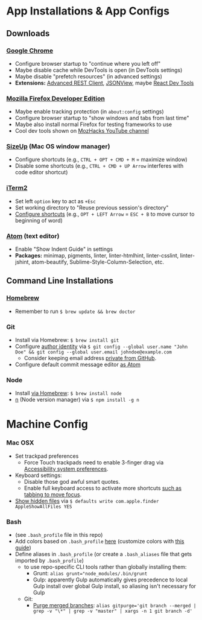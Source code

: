 # App Installations & App Configs

## Downloads

### [Google Chrome](https://www.google.com/chrome/browser/desktop/index.html)
- Configure browser startup to "continue where you left off"
- Maybe disable cache while DevTools is open (in DevTools settings)
- Maybe disable "prefetch resources" (in advanced settings)
- **Extensions:** [Advanced REST Client](https://chrome.google.com/webstore/detail/advanced-rest-client/hgmloofddffdnphfgcellkdfbfbjeloo?hl=en-US), [JSONView](https://chrome.google.com/webstore/detail/jsonview/chklaanhfefbnpoihckbnefhakgolnmc/related?hl=en), maybe [React Dev Tools](https://chrome.google.com/webstore/detail/react-developer-tools/fmkadmapgofadopljbjfkapdkoienihi?hl=en)

### [Mozilla Firefox Developer Edition](https://www.mozilla.org/en-US/firefox/developer/)
- Maybe enable tracking protection (in `about:config` settings)
- Configure browser startup to "show windows and tabs from last time"
- Maybe also install normal Firefox for testing frameworks to use
- Cool dev tools shown on [MozHacks YouTube channel](https://www.youtube.com/playlist?list=PLo3w8EB99pqLRJBWRCoyGTIrkctoUgB9W)

### [SizeUp](http://www.irradiatedsoftware.com/sizeup/) (Mac OS window manager)
- Configure shortcuts (e.g., `CTRL + OPT + CMD + M` = maximize window)
- Disable some shortcuts (e.g., `CTRL + CMD + UP Arrow` interferes with code editor shortcut)

### [iTerm2](https://www.iterm2.com/)
- Set left `option` key to act as `+Esc`
- Set working directory to "Reuse previous session's directory"
- [Configure shortcuts](https://codingphilosophy.wordpress.com/2013/04/20/move-the-cursor-word-by-word-on-mac-os-x-iterm2/) (e.g., `OPT + LEFT Arrow` = `ESC + B` to move cursor to beginning of word)

### [Atom](https://atom.io/) (text editor)
- Enable "Show Indent Guide" in settings
- **Packages:** minimap, pigments, linter, linter-htmlhint, linter-csslint, linter-jshint, atom-beautify, Sublime-Style-Column-Selection, etc.

## Command Line Installations

### [Homebrew](http://brew.sh/)
- Remember to run `$ brew update && brew doctor`

### Git
- Install via Homebrew: `$ brew install git`
- Configure [author identity](https://git-scm.com/book/en/v2/Getting-Started-First-Time-Git-Setup) via `$ git config --global user.name "John Doe" && git config --global user.email johndoe@example.com`
  - Consider keeping email address [private from GitHub](https://help.github.com/articles/keeping-your-email-address-private/).
- Configure default commit message editor [as Atom](http://blog.atom.io/2014/03/13/git-integration.html)

### Node 
- Install [via Homebrew](http://blog.teamtreehouse.com/install-node-js-npm-mac): `$ brew install node`
- [n](https://github.com/tj/n) (Node version manager) via `$ npm install -g n`

# Machine Config

### Mac OSX
- Set trackpad preferences
  - Force Touch trackpads need to enable 3-finger drag via [Accessibility system preferences](https://support.apple.com/en-us/HT204609).
- Keyboard settings:
  - Disable those god awful smart quotes.
  - Enable full keyboard access to activate more shortcuts [such as tabbing to move focus](http://superuser.com/questions/473143/how-to-tab-between-buttons-on-an-mac-os-x-dialog-box).
- [Show hidden files](http://ianlunn.co.uk/articles/quickly-showhide-hidden-files-mac-os-x-mavericks/) via `$ defaults write com.apple.finder AppleShowAllFiles YES`

### Bash 
- (see `.bash_profile` file in this repo)
- Add colors based on `.bash_profile` [here](http://www.justgoscha.com/programming/2014/03/22/Pimping-my-terminal.html) (customize colors with [this guide](http://vim.wikia.com/wiki/Xterm256_color_names_for_console_Vim))
- Define aliases in `.bash_profile` (or create a `.bash_aliases` file that gets imported by `.bash_profile`)
  - to use repo-specific CLI tools rather than globally installing them:
    - Grunt: `alias grunt="node_modules/.bin/grunt`
    - Gulp: apparently Gulp automatically gives precedence to local Gulp install over global Gulp install, so aliasing isn't  necessary for Gulp
  - Git:
    - [Purge merged branches](http://stackoverflow.com/questions/17983068/delete-local-git-branches-after-deleting-them-on-the-remote-repo): `alias gitpurge='git branch --merged | grep -v "\*" | grep -v "master" | xargs -n 1 git branch -d'`
